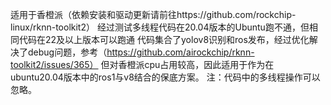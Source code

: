 适用于香橙派（依赖安装和驱动更新请前往https://github.com/rockchip-linux/rknn-toolkit2）
经过测试多线程代码在20.04版本的Ubuntu跑不通，但相同代码在22及以上版本可以跑通
代码集合了yolov8识别和ros发布，经过优化解决了debug问题，参考（https://github.com/airockchip/rknn-toolkit2/issues/365）
但对香橙派cpu占用较高，因此适用于作为在ubuntu20.04版本中的ros1与v8结合的保底方案。
注：代码中的多线程操作可以忽略。
